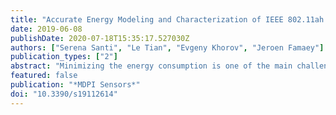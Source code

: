 ```yaml
---
title: "Accurate Energy Modeling and Characterization of IEEE 802.11ah RAW and TWT​"
date: 2019-06-08
publishDate: 2020-07-18T15:35:17.527030Z
authors: ["Serena Santi", "Le Tian", "Evgeny Khorov", "Jeroen Famaey"]
publication_types: ["2"]
abstract: "Minimizing the energy consumption is one of the main challenges in internet of things (IoT) networks. Recently, the IEEE 802.11ah standard has been released as a new low-power Wi-Fi solution. It has several features, such as restricted access window (RAW) and target wake time (TWT), that promise to improve energy consumption. Specifically, in this article we study how to reduce the energy consumption thanks to RAW and TWT. In order to do this, we first present an analytical model that calculates the average energy consumption during a RAW slot. We compare these results to the IEEE 802.11ah simulator that we have extended for this scope with an energy life-cycle model for RAW and TWT. Then we study the energy consumption under different conditions using RAW. Finally, we evaluate the energy consumption using TWT. In the results, we show that the presented model has a maximum deviation from the simulations of 10% in case of capture effect (CE) and 7% without it. RAW always performs better than carrier-sense multiple access with collision avoidance (CSMA/CA) when the traffic is higher and the usage of more slots has showed to have better energy efficiency, of up to the 76%, although also significantly increasing the latency. We will show how TWT outperforms pure RAW, by over 100%, when the transmission time is over 5 min."
featured: false
publication: "*MDPI Sensors*"
doi: "10.3390/s19112614"
---
```



